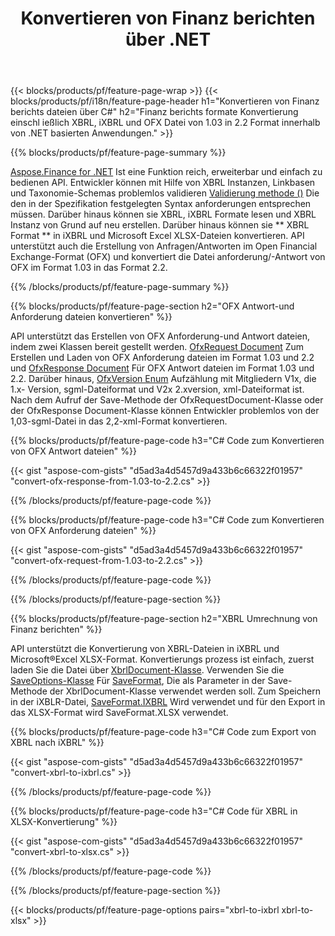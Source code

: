 ﻿---
title: Konvertieren von Finanz berichten über .NET
url: /de/net/conversion/
description:  C#-Code zum Konvertieren von Finanz berichten in XBRL, iXBRL und OFX Datei fomats über .NET Bibliothek.
---
{{< blocks/products/pf/feature-page-wrap >}}
{{< blocks/products/pf/i18n/feature-page-header h1="Konvertieren von Finanz berichts dateien über C#" h2="Finanz berichts formate Konvertierung einschl ießlich XBRL, iXBRL und OFX Datei von 1.03 in 2.2 Format innerhalb von .NET basierten Anwendungen." >}}

{{% blocks/products/pf/feature-page-summary %}}

[Aspose.Finance for .NET](https://products.aspose.com/finance/net/) Ist eine Funktion reich, erweiterbar und einfach zu bedienen API. Entwickler können mit Hilfe von XBRL Instanzen, Linkbasen und Taxonomie-Schemas problemlos validieren [Validierung methode ()](https://apireference.aspose.com/finance/net/aspose.finance.xbrl/xbrlinstance/methods/validate) Die den in der Spezifikation festgelegten Syntax anforderungen entsprechen müssen. Darüber hinaus können sie XBRL, iXBRL Formate lesen und XBRL Instanz von Grund auf neu erstellen. Darüber hinaus können sie ** XBRL Format ** in iXBRL und Microsoft Excel XLSX-Dateien konvertieren. API unterstützt auch die Erstellung von Anfragen/Antworten im Open Financial Exchange-Format (OFX) und konvertiert die Datei anforderung/-Antwort von OFX im Format 1.03 in das Format 2.2.

{{% /blocks/products/pf/feature-page-summary %}}

{{% blocks/products/pf/feature-page-section h2="OFX Antwort-und Anforderung dateien konvertieren" %}}

API unterstützt das Erstellen von OFX Anforderung-und Antwort dateien, indem zwei Klassen bereit gestellt werden. [OfxRequest Document](https://apireference.aspose.com/finance/net/aspose.finance.ofx/ofxrequestdocument) Zum Erstellen und Laden von OFX Anforderung dateien im Format 1.03 und 2.2 und [OfxResponse Document](https://apireference.aspose.com/finance/net/aspose.finance.ofx/ofxresponsedocument) Für OFX Antwort dateien im Format 1.03 und 2.2. Darüber hinaus, [OfxVersion Enum](https://apireference.aspose.com/finance/net/aspose.finance.ofx/ofxversionenum) Aufzählung mit Mitgliedern V1x, die 1.x- Version, sgml-Dateiformat und V2x 2.xversion, xml-Dateiformat ist. Nach dem Aufruf der Save-Methode der OfxRequestDocument-Klasse oder der OfxResponse Document-Klasse können Entwickler problemlos von der 1,03-sgml-Datei in das 2,2-xml-Format konvertieren.


{{% blocks/products/pf/feature-page-code h3="C# Code zum Konvertieren von OFX Antwort dateien" %}}

{{< gist "aspose-com-gists" "d5ad3a4d5457d9a433b6c66322f01957" "convert-ofx-response-from-1.03-to-2.2.cs" >}} 

{{% /blocks/products/pf/feature-page-code %}}

{{% blocks/products/pf/feature-page-code h3="C# Code zum Konvertieren von OFX Anforderung dateien" %}}

{{< gist "aspose-com-gists" "d5ad3a4d5457d9a433b6c66322f01957" "convert-ofx-request-from-1.03-to-2.2.cs" >}} 

{{% /blocks/products/pf/feature-page-code %}}

{{% /blocks/products/pf/feature-page-section %}}

{{% blocks/products/pf/feature-page-section h2="XBRL Umrechnung von Finanz berichten" %}}

API unterstützt die Konvertierung von XBRL-Dateien in iXBRL und Microsoft®Excel XLSX-Format. Konvertierungs prozess ist einfach, zuerst laden Sie die Datei über [XbrlDocument-Klasse](https://apireference.aspose.com/finance/net/aspose.finance.xbrl/xbrldocument). Verwenden Sie die [SaveOptions-Klasse](https://apireference.aspose.com/finance/net/aspose.finance.xbrl/saveoptions) Für [SaveFormat](https://apireference.aspose.com/finance/net/aspose.finance.xbrl/saveoptions/properties/saveformat), Die als Parameter in der Save-Methode der XbrlDocument-Klasse verwendet werden soll. Zum Speichern in der iXBLR-Datei, [SaveFormat.IXBRL](https://apireference.aspose.com/finance/net/aspose.finance.xbrl/saveformat) Wird verwendet und für den Export in das XLSX-Format wird SaveFormat.XLSX verwendet.

{{% blocks/products/pf/feature-page-code h3="C# Code zum Export von XBRL nach iXBRL" %}}

{{< gist "aspose-com-gists" "d5ad3a4d5457d9a433b6c66322f01957" "convert-xbrl-to-ixbrl.cs" >}} 

{{% /blocks/products/pf/feature-page-code %}}

{{% blocks/products/pf/feature-page-code h3="C# Code für XBRL in XLSX-Konvertierung" %}}

{{< gist "aspose-com-gists" "d5ad3a4d5457d9a433b6c66322f01957" "convert-xbrl-to-xlsx.cs" >}} 

{{% /blocks/products/pf/feature-page-code %}}

{{% /blocks/products/pf/feature-page-section %}}

{{< blocks/products/pf/feature-page-options pairs="xbrl-to-ixbrl xbrl-to-xlsx" >}}